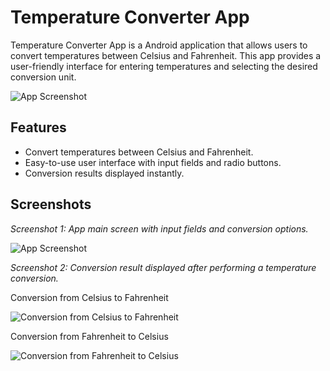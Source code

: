 # Temperature Converter App

 Temperature Converter App is a Android application that allows users to convert temperatures between Celsius and Fahrenheit. This
 app provides a user-friendly interface for entering temperatures and selecting the desired conversion unit.
 
 ![App Screenshot](https://github.com/Shreya5678/Temperature-Converter-App/assets/129015879/ba6fbbc5-1949-4e46-9e47-9ddb4b85ccf8)

## Features

- Convert temperatures between Celsius and Fahrenheit.
- Easy-to-use user interface with input fields and radio buttons.
- Conversion results displayed instantly.

## Screenshots

*Screenshot 1: App main screen with input fields and conversion options.*

![App Screenshot](https://github.com/Shreya5678/Temperature-Converter-App/assets/129015879/ba6fbbc5-1949-4e46-9e47-9ddb4b85ccf8)

*Screenshot 2: Conversion result displayed after performing a temperature conversion.*

Conversion from Celsius to Fahrenheit

![Conversion from Celsius to Fahrenheit](https://github.com/Shreya5678/Temperature-Converter-App/assets/129015879/2efaface-b829-430b-90cf-29478283f72f)

Conversion from Fahrenheit to Celsius

![Conversion from Fahrenheit to Celsius](https://github.com/Shreya5678/Temperature-Converter-App/assets/129015879/ae0430db-d6fc-4b94-be93-e824825b664e)


